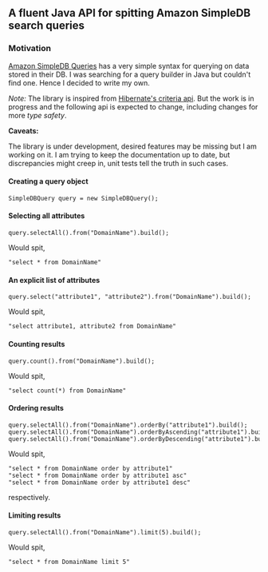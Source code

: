 ## A fluent Java API for spitting Amazon SimpleDB search queries

### Motivation

[Amazon SimpleDB Queries](http://docs.amazonwebservices.com/AmazonSimpleDB/latest/DeveloperGuide/UsingSelect.html)
has a very simple syntax for querying on data stored in their DB. I was searching 
for a query builder in Java but couldn't find one. Hence I decided to write my own.

*Note:* The library is inspired from [Hibernate's criteria api](http://docs.jboss.org/hibernate/core/3.6/reference/en-US/html/querycriteria.html).
But the work is in progress and the following api is expected to change, including 
changes for more *type safety*. 

**Caveats:**

The library is under development, desired features may be missing but I am working 
on it. I am trying to keep the documentation up to date, but discrepancies might creep
in, unit tests tell the truth in such cases.



#### Creating a query object

    SimpleDBQuery query = new SimpleDBQuery();

#### Selecting all attributes

    query.selectAll().from("DomainName").build();

Would spit,
    
    "select * from DomainName"

#### An explicit list of attributes

    query.select("attribute1", "attribute2").from("DomainName").build();

Would spit,

    "select attribute1, attribute2 from DomainName"

#### Counting results
    
    query.count().from("DomainName").build();

Would spit,
    
    "select count(*) from DomainName"

#### Ordering results
    
    query.selectAll().from("DomainName").orderBy("attribute1").build();
    query.selectAll().from("DomainName").orderByAscending("attribute1").build();
    query.selectAll().from("DomainName").orderByDescending("attribute1").build();

Would spit,
    
    "select * from DomainName order by attribute1"
    "select * from DomainName order by attribute1 asc"
    "select * from DomainName order by attribute1 desc"

respectively.

#### Limiting results

    query.selectAll().from("DomainName").limit(5).build();

Would spit,
    
    "select * from DomainName limit 5"

